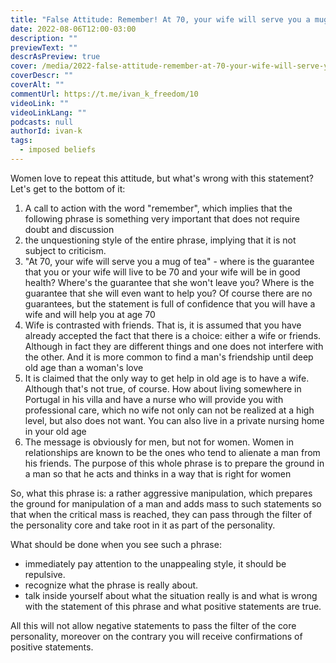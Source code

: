```yaml
---
title: "False Attitude: Remember! At 70, your wife will serve you a mug of tea, not your friends. Don't put friendship before family"
date: 2022-08-06T12:00-03:00
description: ""
previewText: ""
descrAsPreview: true
cover: /media/2022-false-attitude-remember-at-70-your-wife-will-serve-you-a-mug-of-tea-not-your-friends-don-t-put-friendship-before-family.avif
coverDescr: ""
coverAlt: ""
commentUrl: https://t.me/ivan_k_freedom/10
videoLink: ""
videoLinkLang: ""
podcasts: null
authorId: ivan-k
tags:
  - imposed beliefs
---
```


Women love to repeat this attitude, but what's wrong with this statement? Let's get to the bottom of it:

1. A call to action with the word "remember", which implies that the following phrase is something very important that does not require doubt and discussion
2. the unquestioning style of the entire phrase, implying that it is not subject to criticism.
3. "At 70, your wife will serve you a mug of tea" - where is the guarantee that you or your wife will live to be 70 and your wife will be in good health? Where's the guarantee that she won't leave you? Where is the guarantee that she will even want to help you? Of course there are no guarantees, but the statement is full of confidence that you will have a wife and will help you at age 70
4. Wife is contrasted with friends. That is, it is assumed that you have already accepted the fact that there is a choice: either a wife or friends. Although in fact they are different things and one does not interfere with the other. And it is more common to find a man's friendship until deep old age than a woman's love
5. It is claimed that the only way to get help in old age is to have a wife. Although that's not true, of course. How about living somewhere in Portugal in his villa and have a nurse who will provide you with professional care, which no wife not only can not be realized at a high level, but also does not want. You can also live in a private nursing home in your old age
6. The message is obviously for men, but not for women. Women in relationships are known to be the ones who tend to alienate a man from his friends. The purpose of this whole phrase is to prepare the ground in a man so that he acts and thinks in a way that is right for women

So, what this phrase is: a rather aggressive manipulation, which prepares the ground for manipulation of a man and adds mass to such statements so that when the critical mass is reached, they can pass through the filter of the personality core and take root in it as part of the personality.

What should be done when you see such a phrase:

- immediately pay attention to the unappealing style, it should be repulsive.
- recognize what the phrase is really about.
- talk inside yourself about what the situation really is and what is wrong with the statement of this phrase and what positive statements are true.

All this will not allow negative statements to pass the filter of the core personality, moreover on the contrary you will receive confirmations of positive statements.

